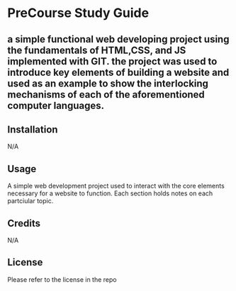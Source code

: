 # PreCourse Study Guide

## a simple functional web developing project using the fundamentals of HTML,CSS, and JS implemented with GIT. the project was used to introduce key elements of building a website and used as an example to show the interlocking mechanisms of each of the aforementioned computer languages.

## Installation

N/A

## Usage
A simple web development project used to interact with the core elements necessary for a website to function. Each section holds notes on each partciular topic.

## Credits

N/A

## License

Please refer to the license in the repo
